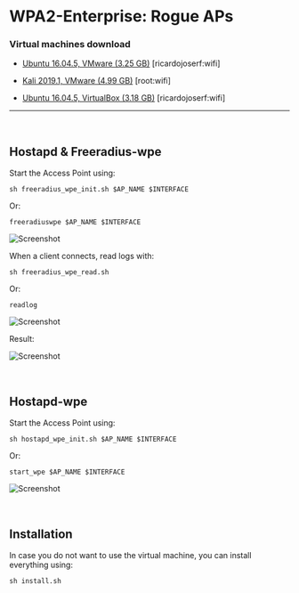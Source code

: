 # WPA2-Enterprise: Rogue APs

### Virtual machines download

- [Ubuntu 16.04.5, VMware (3.25 GB)](https://mega.nz/#!5h92EQYa!LHCNzYTN3GXEYYWcXgOUsnU37PpksbcaUFRlOK7RyRM) [ricardojoserf:wifi]

- [Kali 2019.1, VMware (4.99 GB)](https://mega.nz/#!s90G0SBL!P4tYAfAT42Q2JVQY723KcW0XzKqEC8lbxVuJVbu7aTM) [root:wifi]

- [Ubuntu 16.04.5, VirtualBox (3.18 GB)](https://mega.nz/#!so9AzC7Q!XwAUmiSRUvldwrkNsSoyEbUTCUJDiyG3P1O_sYJNlcY) [ricardojoserf:wifi]

--------------------------------
<br>

## Hostapd & Freeradius-wpe

Start the Access Point using:

```
sh freeradius_wpe_init.sh $AP_NAME $INTERFACE
```

Or:
```
freeradiuswpe $AP_NAME $INTERFACE
```

![Screenshot](https://i.imgur.com/gWiOlMw.png)

When a client connects, read logs with:

```
sh freeradius_wpe_read.sh
```

Or:

```
readlog
```
![Screenshot](https://i.imgur.com/Vu2ryPA.png)

Result:

![Screenshot](https://i.imgur.com/ukz2afH.png)

<br>

## Hostapd-wpe

Start the Access Point using:

```
sh hostapd_wpe_init.sh $AP_NAME $INTERFACE
```

Or:

```
start_wpe $AP_NAME $INTERFACE
```

![Screenshot](https://i.imgur.com/FGqO0vV.png)

<br>

## Installation

In case you do not want to use the virtual machine, you can install everything using:

```
sh install.sh
```
